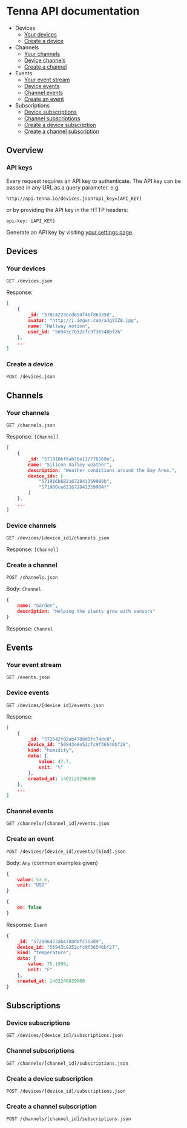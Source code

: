 # Tenna API documentation

* Devices
    * [Your devices](#your-devices)
    * [Create a device](#create-a-device)
* Channels
    * [Your channels](#your-channels)
    * [Device channels](#device-channels)
    * [Create a channel](#create-a-channel)
* Events
    * [Your event stream](#your-event-stream)
    * [Device events](#device-events)
    * [Channel events](#channel-events)
    * [Create an event](#create-an-event)
* Subscriptions
    * [Device subscriptions](#device-subscriptions)
    * [Channel subscriptions](#channel-subscriptions)
    * [Create a device subscription](#create-a-device-subscription)
    * [Create a channel subscription](#create-a-channel-subscription)

## Overview

### API keys

Every request requires  an API key to authenticate. The API key can be passed in any URL as a query parameter, e.g.

    http://api.tenna.io/devices.json?api_key=[API_KEY]
    
or by providing the API key in the HTTP headers:

    api-key: [API_KEY]

Generate an API key by visiting [your settings page](http://api.tenna.io/settings).

## Devices

### Your devices

    GET /devices.json

Response:

```json
[
    {
        _id: "570c4223ecd694f46f863350",
        avatar: "http://i.imgur.com/aJgYIZ8.jpg",
        name: "Hallway motion",
        user_id: "56943c7b52cfc9f36540bf26"
    },
    ...
]
```

### Create a device

    POST /devices.json

## Channels

### Your channels

    GET /channels.json

Response: `[Channel]`

```json
[
    {
        _id: "5719186f6ab7ba112776160e",
        name: "Silicon Valley weather",
        description: "Weather conditions around the Bay Area.",
        device_ids: [
            "571916b6821672841359909b",
            "571900ce821672841359904f"
        ]
    },
    ...
]
```

### Device channels

    GET /devices/[device_id]/channels.json

Response: `[Channel]`

### Create a channel

    POST /channels.json

Body: `Channel`

```json
{
    name: "Garden",
    description: "Helping the plants grow with sensors"
}
```

Response: `Channel`

## Events

### Your event stream

    GET /events.json

### Device events

    GET /devices/[device_id]/events.json

Response:

```json
[
    {
        _id: "572642f02ab4788d0fc74dc0",
        device_id: "56943e8e52cfc9f36540bf28",
        kind: "humidity",
        data: {
            value: 47.7,
            unit: "%"
        },
        created_at: 1462125296000
    },
    ...
]
```

### Channel events

    GET /channels/[channel_id]/events.json

### Create an event

    POST /devices/[device_id]/events/[kind].json

Body: `Any` (common examples given)

```json
{
    value: 53.6,
    unit: "USD"
}
```

```json
{
    on: false
}
```

Response: `Event`

```json
{
    _id: "572806472ab4788d0fc753d9",
    device_id: "56943c9252cfc9f36540bf27",
    kind: "temperature",
    data: {
        value: 75.1999,
        unit: "F"
    },
    created_at: 1462240839000
}
```

## Subscriptions

### Device subscriptions

    GET /devices/[device_id]/subscriptions.json

### Channel subscriptions

    GET /channels/[channel_id]/subscriptions.json

### Create a device subscription

    POST /devices/[device_id]/subscriptions.json

### Create a channel subscription

    POST /channels/[channel_id]/subscriptions.json
